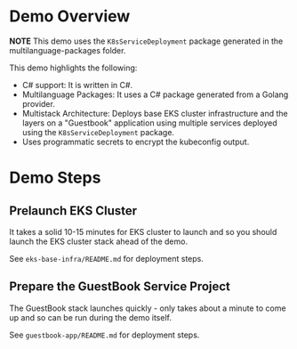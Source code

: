 # Demo Overview
**NOTE** This demo uses the `K8sServiceDeployment` package generated in the multilanguage-packages folder. 

This demo highlights the following:
- C# support: It is written in C#.
- Multilanguage Packages: It uses a C# package generated from a Golang provider.
- Multistack Architecture: Deploys base EKS cluster infrastructure and the layers on a "Guestbook" application using multiple services deployed using the `K8sServiceDeployment` package.
- Uses programmatic secrets to encrypt the kubeconfig output.

# Demo Steps
## Prelaunch EKS Cluster
It takes a solid 10-15 minutes for EKS cluster to launch and so you should launch the EKS cluster stack ahead of the demo.

See `eks-base-infra/README.md` for deployment steps.

## Prepare the GuestBook Service Project
The GuestBook stack launches quickly - only takes about a minute to come up and so can be run during the demo itself.   

See `guestbook-app/README.md` for deployment steps.

